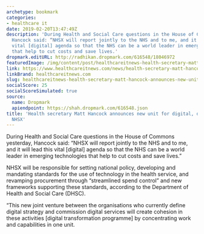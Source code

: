 ```yaml
---
archetype: bookmark
categories:
- healthcare it
date: 2019-02-20T13:47:49Z
description: 'During Health and Social Care questions in the House of Commons yesterday,
  Hancock said: “NHSX will report jointly to the NHS and to me, and it will lead this
  vital [digital] agenda so that the NHS can be a world leader in emerging technologies
  that help to cut costs and save lives.'
dropmark.editURL: http://radhikan.dropmark.com/616548/18046972
featuredImage: /img/content/post/healthcareitnews-health-secretary-matt-hancock-announces-new-unit-for-digital-data-and-technology-nhsx.jpg
link: https://www.healthcareitnews.com/news/health-secretary-matt-hancock-announces-new-unit-digital-data-and-technology-nhsx
linkBrand: healthcareitnews.com
slug: healthcareitnews-health-secretary-matt-hancock-announces-new-unit-for-digital-data-and-technology-nhsx
socialScore: 25
socialScoreSimulated: true
source:
  name: Dropmark
  apiendpoint: https://shah.dropmark.com/616548.json
title: 'Health secretary Matt Hancock announces new unit for digital, data and technology:
  NHSX'
---
```

During Health and Social Care questions in the House of Commons yesterday, Hancock said: “NHSX will report jointly to the NHS and to me, and it will lead this vital [digital] agenda so that the NHS can be a world leader in emerging technologies that help to cut costs and save lives.”

NHSX will be responsible for setting national policy, developing and mandating standards for the use of technology in the health service, and revamping procurement through “streamlined spend control” and new frameworks supporting these standards, according to the Department of Health and Social Care (DHSC).

“This new joint venture between the organisations who currently define digital strategy and commission digital services will create cohesion in these activities [digital transformation programme] by concentrating work and capabilities in one unit.


